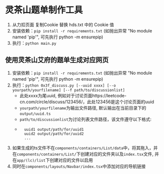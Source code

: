 # 灵茶山题单制作工具
1. 从力扣页面 复制Cookie 替换 hds.txt 中的 Cookie 值
2. 安装依赖：`pip install -r requirements.txt` (如抛出异常 "No module named 'pip'", 可先执行 python -m ensurepip)
3. 执行：`python main.py`

## 使用灵茶山艾府的题单生成对应网页

1. 安装依赖：`pip install -r requirements.txt` (如抛出异常 "No module named 'pip'", 可先执行 python -m ensurepip)
2. 执行：`python 0x3f_discuss.py [--uuid xxxx] [--o yourpath/yourfilename] [--f path/to/discussionlist]`
    - 此处xxxx为尾uuid, 例如对于讨论页面https://leetcode-cn.com/circle/discuss/123456/，此处123456是这个讨论页面的uuid
    - `yourpath/yourfilename`为输出文件路径, 默认输出在当前目录下的`output/uuid.ts`
    - `path/to/discussionlist`为讨论列表文件路径，该文件遵守以下格式:
    - ```
        uuid1 output/path/for/uuid1
        uuid2 output/path/for/uuid2
        ...
      ```
3. 如果生成的ts文件不在`components/containers/List/data`中，将其拖入，并在`components/containers/List/`下创建对应的文件夹以及`index.tsx`文件, 并在`app/(lc)/list`下创建对应的文件以启用
4. 同时在`components/layouts/Navbar/index.tsx`中添加对应的导航链接